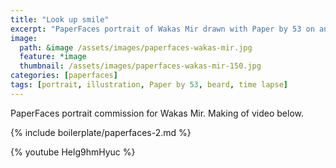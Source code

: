 ```yaml
---
title: "Look up smile"
excerpt: "PaperFaces portrait of Wakas Mir drawn with Paper by 53 on an iPad."
image: 
  path: &image /assets/images/paperfaces-wakas-mir.jpg 
  feature: *image
  thumbnail: /assets/images/paperfaces-wakas-mir-150.jpg
categories: [paperfaces]
tags: [portrait, illustration, Paper by 53, beard, time lapse]
---
```


PaperFaces portrait commission for Wakas Mir. Making of video below.

{% include boilerplate/paperfaces-2.md %}

{% youtube Helg9hmHyuc %}
